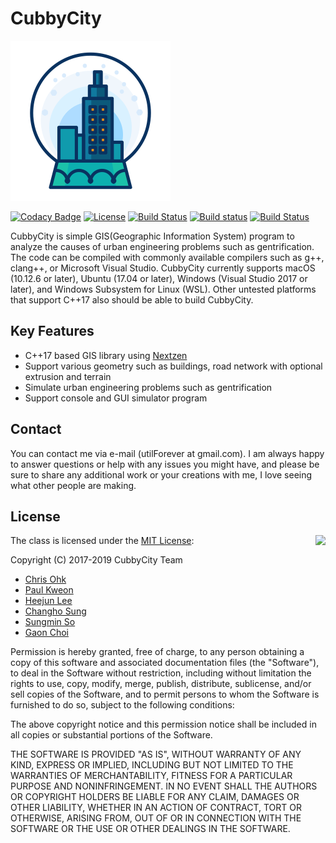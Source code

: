 # CubbyCity

<img src="https://github.com/utilForever/CubbyCity/blob/master/Medias/Logo.png" width=256 height=256 />

[![Codacy Badge](https://api.codacy.com/project/badge/Grade/cff7ac3808434347aada0e82d932b7ae)](https://app.codacy.com/app/utilForever/CubbyCity?utm_source=github.com&utm_medium=referral&utm_content=utilForever/CubbyCity&utm_campaign=Badge_Grade_Dashboard)
[![License](https://img.shields.io/badge/Licence-MIT-blue.svg)](https://github.com/utilForever/CubbyCity/blob/master/LICENSE) [![Build Status](https://travis-ci.org/utilForever/CubbyCity.svg?branch=master)](https://travis-ci.org/utilForever/CubbyCity/branches) [![Build status](https://ci.appveyor.com/api/projects/status/github/utilForever/CubbyCity?branch=master&svg=true)](https://ci.appveyor.com/project/utilForever/CubbyCity/branch/master) [![Build Status](https://dev.azure.com/utilforever/CubbyCity/_apis/build/status/utilForever.CubbyCity?branchName=master)](https://dev.azure.com/utilforever/CubbyCity/_build/latest?definitionId=5&branchName=master)

CubbyCity is simple GIS(Geographic Information System) program to analyze the causes of urban engineering problems such as gentrification. The code can be compiled with commonly available compilers such as g++, clang++, or Microsoft Visual Studio. CubbyCity currently supports macOS (10.12.6 or later), Ubuntu (17.04 or later), Windows (Visual Studio 2017 or later), and Windows Subsystem for Linux (WSL). Other untested platforms that support C++17 also should be able to build CubbyCity.

## Key Features

- C++17 based GIS library using [Nextzen](https://www.nextzen.org/)
- Support various geometry such as buildings, road network with optional extrusion and terrain
- Simulate urban engineering problems such as gentrification
- Support console and GUI simulator program

## Contact

You can contact me via e-mail (utilForever at gmail.com). I am always happy to answer questions or help with any issues you might have, and please be sure to share any additional work or your creations with me, I love seeing what other people are making.

## License

<img align="right" src="http://opensource.org/trademarks/opensource/OSI-Approved-License-100x137.png">

The class is licensed under the [MIT License](http://opensource.org/licenses/MIT):

Copyright (C) 2017-2019 CubbyCity Team

  * [Chris Ohk](http://www.github.com/utilForever)
  * [Paul Kweon](mailto:kweonpaul@gmail.com)
  * [Heejun Lee](https://github.com/gmlwns2000)
  * [Changho Sung](https://github.com/oknkc8)
  * [Sungmin So](https://github.com/SungminSo)
  * [Gaon Choi](https://github.com/Gaon-Choi)

Permission is hereby granted, free of charge, to any person obtaining a copy of this software and associated documentation files (the "Software"), to deal in the Software without restriction, including without limitation the rights to use, copy, modify, merge, publish, distribute, sublicense, and/or sell copies of the Software, and to permit persons to whom the Software is furnished to do so, subject to the following conditions:

The above copyright notice and this permission notice shall be included in all copies or substantial portions of the Software.

THE SOFTWARE IS PROVIDED "AS IS", WITHOUT WARRANTY OF ANY KIND, EXPRESS OR IMPLIED, INCLUDING BUT NOT LIMITED TO THE WARRANTIES OF MERCHANTABILITY, FITNESS FOR A PARTICULAR PURPOSE AND NONINFRINGEMENT. IN NO EVENT SHALL THE AUTHORS OR COPYRIGHT HOLDERS BE LIABLE FOR ANY CLAIM, DAMAGES OR OTHER LIABILITY, WHETHER IN AN ACTION OF CONTRACT, TORT OR OTHERWISE, ARISING FROM, OUT OF OR IN CONNECTION WITH THE SOFTWARE OR THE USE OR OTHER DEALINGS IN THE SOFTWARE.
